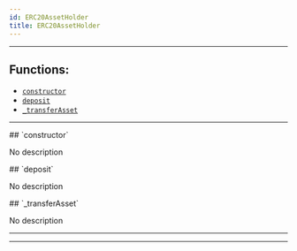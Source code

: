 ```yaml
---
id: ERC20AssetHolder
title: ERC20AssetHolder
---
```




***
## Functions:
- [`constructor`](#constructor)
- [`deposit`](#deposit)
- [`_transferAsset`](#_transferAsset)
***
<a id=constructor />
## `constructor`

No description



<a id=deposit />
## `deposit`

No description



<a id=_transferAsset />
## `_transferAsset`

No description




***
***
